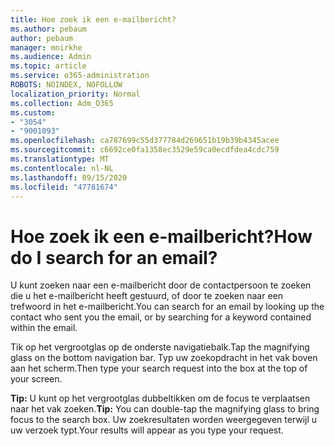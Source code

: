 ```yaml
---
title: Hoe zoek ik een e-mailbericht?
ms.author: pebaum
author: pebaum
manager: mnirkhe
ms.audience: Admin
ms.topic: article
ms.service: o365-administration
ROBOTS: NOINDEX, NOFOLLOW
localization_priority: Normal
ms.collection: Adm_O365
ms.custom:
- "3054"
- "9001093"
ms.openlocfilehash: ca787699c55d377784d269651b19b39b4345acee
ms.sourcegitcommit: c6692ce0fa1358ec3529e59ca0ecdfdea4cdc759
ms.translationtype: MT
ms.contentlocale: nl-NL
ms.lasthandoff: 09/15/2020
ms.locfileid: "47781674"
---
```

# <a name="how-do-i-search-for-an-email"></a><span data-ttu-id="cdc57-102">Hoe zoek ik een e-mailbericht?</span><span class="sxs-lookup"><span data-stu-id="cdc57-102">How do I search for an email?</span></span>

<span data-ttu-id="cdc57-103">U kunt zoeken naar een e-mailbericht door de contactpersoon te zoeken die u het e-mailbericht heeft gestuurd, of door te zoeken naar een trefwoord in het e-mailbericht.</span><span class="sxs-lookup"><span data-stu-id="cdc57-103">You can search for an email by looking up the contact who sent you the email, or by searching for a keyword contained within the email.</span></span>

<span data-ttu-id="cdc57-104">Tik op het vergrootglas op de onderste navigatiebalk.</span><span class="sxs-lookup"><span data-stu-id="cdc57-104">Tap the magnifying glass on the bottom navigation bar.</span></span> <span data-ttu-id="cdc57-105">Typ uw zoekopdracht in het vak boven aan het scherm.</span><span class="sxs-lookup"><span data-stu-id="cdc57-105">Then type your search request into the box at the top of your screen.</span></span> 

<span data-ttu-id="cdc57-106">**Tip:** U kunt op het vergrootglas dubbeltikken om de focus te verplaatsen naar het vak zoeken.</span><span class="sxs-lookup"><span data-stu-id="cdc57-106">**Tip:** You can double-tap the magnifying glass to bring focus to the search box.</span></span> <span data-ttu-id="cdc57-107">Uw zoekresultaten worden weergegeven terwijl u uw verzoek typt.</span><span class="sxs-lookup"><span data-stu-id="cdc57-107">Your results will appear as you type your request.</span></span> 
